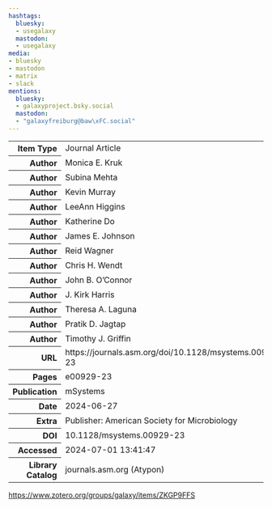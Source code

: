 ```yaml
---
hashtags:
  bluesky:
  - usegalaxy
  mastodon:
  - usegalaxy
media:
- bluesky
- mastodon
- matrix
- slack
mentions:
  bluesky:
  - galaxyproject.bsky.social
  mastodon:
  - "galaxyfreiburg@baw\xFC.social"
---
```

<table>
          <tr class="itemType">
            <th style="text-align: right;">Item Type</th>
            <td>Journal Article</td>
          </tr>
          <tr class="creator">
            <th style="text-align: right;">Author</th>
            <td>Monica E. Kruk</td>
          </tr>
          <tr class="creator">
            <th style="text-align: right;">Author</th>
            <td>Subina Mehta</td>
          </tr>
          <tr class="creator">
            <th style="text-align: right;">Author</th>
            <td>Kevin Murray</td>
          </tr>
          <tr class="creator">
            <th style="text-align: right;">Author</th>
            <td>LeeAnn Higgins</td>
          </tr>
          <tr class="creator">
            <th style="text-align: right;">Author</th>
            <td>Katherine Do</td>
          </tr>
          <tr class="creator">
            <th style="text-align: right;">Author</th>
            <td>James E. Johnson</td>
          </tr>
          <tr class="creator">
            <th style="text-align: right;">Author</th>
            <td>Reid Wagner</td>
          </tr>
          <tr class="creator">
            <th style="text-align: right;">Author</th>
            <td>Chris H. Wendt</td>
          </tr>
          <tr class="creator">
            <th style="text-align: right;">Author</th>
            <td>John B. O’Connor</td>
          </tr>
          <tr class="creator">
            <th style="text-align: right;">Author</th>
            <td>J. Kirk Harris</td>
          </tr>
          <tr class="creator">
            <th style="text-align: right;">Author</th>
            <td>Theresa A. Laguna</td>
          </tr>
          <tr class="creator">
            <th style="text-align: right;">Author</th>
            <td>Pratik D. Jagtap</td>
          </tr>
          <tr class="creator">
            <th style="text-align: right;">Author</th>
            <td>Timothy J. Griffin</td>
          </tr>
          <tr class="url">
            <th style="text-align: right;">URL</th>
            <td>https://journals.asm.org/doi/10.1128/msystems.00929-23</td>
          </tr>
          <tr class="pages">
            <th style="text-align: right;">Pages</th>
            <td>e00929-23</td>
          </tr>
          <tr class="publicationTitle">
            <th style="text-align: right;">Publication</th>
            <td>mSystems</td>
          </tr>
          <tr class="date">
            <th style="text-align: right;">Date</th>
            <td>2024-06-27</td>
          </tr>
          <tr class="extra">
            <th style="text-align: right;">Extra</th>
            <td>Publisher: American Society for Microbiology</td>
          </tr>
          <tr class="DOI">
            <th style="text-align: right;">DOI</th>
            <td>10.1128/msystems.00929-23</td>
          </tr>
          <tr class="accessDate">
            <th style="text-align: right;">Accessed</th>
            <td>2024-07-01 13:41:47</td>
          </tr>
          <tr class="libraryCatalog">
            <th style="text-align: right;">Library Catalog</th>
            <td>journals.asm.org (Atypon)</td>
          </tr>
        </table>

https://www.zotero.org/groups/galaxy/items/ZKGP9FFS